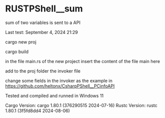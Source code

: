 # RUSTPShell__sum
sum of two variables is sent to a API

Last test: September 4, 2024 21:29

cargo new proj

cargo build

in the file main.rs of the new project insert the content of the file main here

add to the proj folder the invoker file

change some fields in the invoker as the example in https://github.com/heltonx/CsharpPShell__PCinfoAPI

Tested and compiled and runned in Windows 11

Cargo Version: cargo 1.80.1 (376290515 2024-07-16) Rustc Version: rustc 1.80.1 (3f5fd8dd4 2024-08-06)

